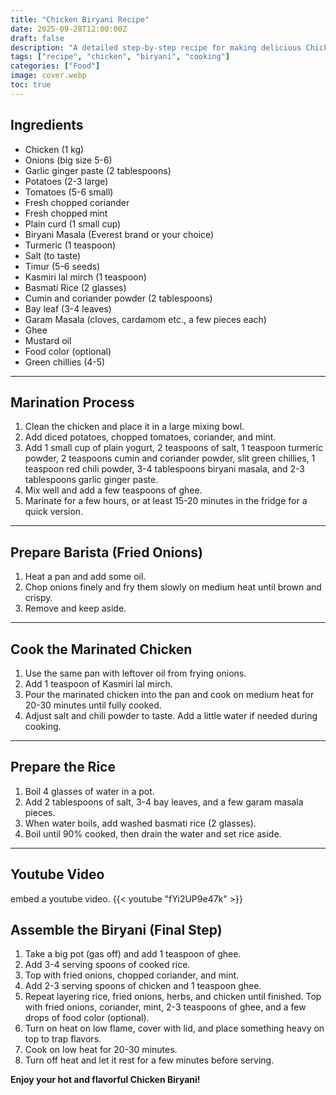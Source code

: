 ```yaml
---
title: "Chicken Biryani Recipe"
date: 2025-09-28T12:00:00Z
draft: false
description: "A detailed step-by-step recipe for making delicious Chicken Biryani."
tags: ["recipe", "chicken", "biryani", "cooking"]
categories: ["Food"]
image: cover.webp
toc: true   
---
```


## Ingredients

- Chicken (1 kg)
- Onions (big size 5-6)
- Garlic ginger paste (2 tablespoons)
- Potatoes (2-3 large)
- Tomatoes (5-6 small)
- Fresh chopped coriander
- Fresh chopped mint
- Plain curd (1 small cup)
- Biryani Masala (Everest brand or your choice)
- Turmeric (1 teaspoon)
- Salt (to taste)
- Timur (5-6 seeds)
- Kasmiri lal mirch (1 teaspoon)
- Basmati Rice (2 glasses)
- Cumin and coriander powder (2 tablespoons)
- Bay leaf (3-4 leaves)
- Garam Masala (cloves, cardamom etc., a few pieces each)
- Ghee
- Mustard oil
- Food color (optional)
- Green chillies (4-5)

---

## Marination Process

1. Clean the chicken and place it in a large mixing bowl.  
2. Add diced potatoes, chopped tomatoes, coriander, and mint.  
3. Add 1 small cup of plain yogurt, 2 teaspoons of salt, 1 teaspoon turmeric powder, 2 teaspoons cumin and coriander powder, slit green chillies, 1 teaspoon red chili powder, 3-4 tablespoons biryani masala, and 2-3 tablespoons garlic ginger paste.  
4. Mix well and add a few teaspoons of ghee.  
5. Marinate for a few hours, or at least 15-20 minutes in the fridge for a quick version.

---

## Prepare Barista (Fried Onions)

1. Heat a pan and add some oil.  
2. Chop onions finely and fry them slowly on medium heat until brown and crispy.  
3. Remove and keep aside.

---

## Cook the Marinated Chicken

1. Use the same pan with leftover oil from frying onions.  
2. Add 1 teaspoon of Kasmiri lal mirch.  
3. Pour the marinated chicken into the pan and cook on medium heat for 20-30 minutes until fully cooked.  
4. Adjust salt and chili powder to taste. Add a little water if needed during cooking.

---

## Prepare the Rice

1. Boil 4 glasses of water in a pot.  
2. Add 2 tablespoons of salt, 3-4 bay leaves, and a few garam masala pieces.  
3. When water boils, add washed basmati rice (2 glasses).  
4. Boil until 90% cooked, then drain the water and set rice aside.

---

## Youtube Video 
embed a youtube video. 
{{< youtube "fYi2UP9e47k" >}}

## Assemble the Biryani (Final Step)

1. Take a big pot (gas off) and add 1 teaspoon of ghee.  
2. Add 3-4 serving spoons of cooked rice.  
3. Top with fried onions, chopped coriander, and mint.  
4. Add 2-3 serving spoons of chicken and 1 teaspoon ghee.  
5. Repeat layering rice, fried onions, herbs, and chicken until finished. Top with fried onions, coriander, mint, 2-3 teaspoons of ghee, and a few drops of food color (optional).  
6. Turn on heat on low flame, cover with lid, and place something heavy on top to trap flavors.  
7. Cook on low heat for 20-30 minutes.  
8. Turn off heat and let it rest for a few minutes before serving.  

**Enjoy your hot and flavorful Chicken Biryani!**

